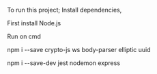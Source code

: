 To run this project; Install dependencies, 

First install Node.js 

Run on cmd

npm i --save crypto-js ws body-parser elliptic uuid 

npm i --save-dev jest nodemon express 
